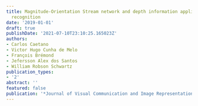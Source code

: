 ```yaml
---
title: Magnitude-Orientation Stream network and depth information applied to activity
  recognition
date: '2019-01-01'
draft: true
publishDate: '2021-07-10T23:10:25.165023Z'
authors:
- Carlos Caetano
- Victor Hugo Cunha de Melo
- François Brémond
- Jefersson Alex dos Santos
- William Robson Schwartz
publication_types:
- '2'
abstract: ''
featured: false
publication: '*Journal of Visual Communication and Image Representation*'
---
```


